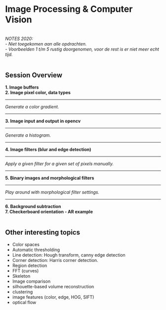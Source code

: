 <h1>Image Processing & Computer Vision</h1>
<br/>
<i>NOTES 2020: <br/>
- Niet toegekomen aan alle opdrachten. <br/>
- Voorbeelden 1 t/m 5 rustig doorgenomen, voor de rest is er niet meer echt tijd.
</i>
<br/>
<br/>

<h2>Session Overview</h2>
<b>
1. Image buffers<br/>
2. Image pixel color, data types
</b>
  <hr/>
    <i>
      Generate a color gradient.
    </i>
  <hr/>
<b>
3. Image input and output in opencv
</b>
<hr/>
  <i>
    Generate a histogram.
  </i>
<hr/>
<b>
4. Image filters (blur and edge detection)
</b>
<hr/>
  <i>
    Apply a given filter for a given set of pixels manually.
  </i>
<hr/>
<b>
5. Binary images and morphological filters
</b>
<hr/>
  <i>
    Play around with morphological filter settings.
  </i>
<hr/>
<b>
  6. Background subtraction<br/>
  7. Checkerboard orientation - AR example
</b>

<br/>
<br/>

<h2>Other interesting topics</h2>

- Color spaces
- Automatic thresholding
- Line detection: Hough transform, canny edge detection
- Corner detection: Harris corner detection.
- Region detection
- FFT (curves)
- Skeleton
- Image comparison
- silhouette-based volume reconstruction
- clustering
- image features (color, edge, HOG, SIFT)
- optical flow
